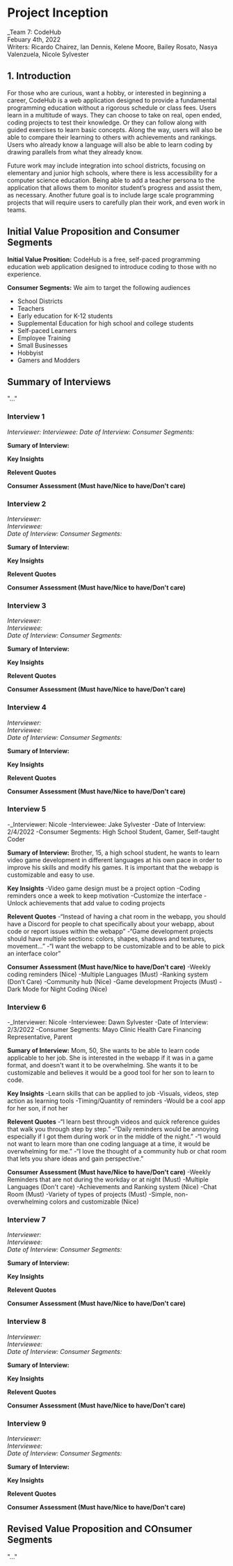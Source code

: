 # Project Inception 

_Team 7: CodeHub\
Febuary 4th, 2022\
Writers: Ricardo Chairez, Ian Dennis, Kelene Moore, Bailey Rosato, Nasya Valenzuela, Nicole Sylvester

## 1. Introduction
For those who are curious, want a hobby, or interested in beginning a career, CodeHub is a web application designed to provide a fundamental programming education without a rigorous schedule or class fees. Users learn in a multitude of ways. They can choose to take on real, open ended, coding projects to test their knowledge. Or they can follow along with guided exercises to learn basic concepts. Along the way, users will also be able to compare their learning to others with achievements and rankings. Users who already know a language will also be able to learn coding by drawing parallels from what they already know.

Future work may include integration into school districts, focusing on elementary and junior high schools, where there is less accessibility for a computer science education. Being able to add a teacher persona to the application that allows them to monitor student’s progress and assist them, as necessary. Another future goal is to include large scale programming projects that will require users to carefully plan their work, and even work in teams. 

## Initial Value Proposition and Consumer Segments
**Initial Value Prosition:** 
CodeHub is a free, self-paced programming education web application designed to introduce coding to those with no experience. 

**Consumer Segments:** We aim to target the following audiences
- School Districts 
- Teachers
- Early education for K-12 students 
- Supplemental Education for high school and college students 
- Self-paced Learners 
- Employee Training 
- Small Businesses 
- Hobbyist
- Gamers and Modders 

## Summary of Interviews
"..."

### Interview 1
_Interviewer: 
Interviewee: 
Date of Interview: 
Consumer Segments:_

**Sumary of Interview:**

**Key Insights**

**Relevent Quotes**

**Consumer Assessment (Must have/Nice to have/Don't care)**



### Interview 2
_Interviewer:\
Interviewee:\
Date of Interview:
Consumer Segments:_

**Sumary of Interview:**

**Key Insights**

**Relevent Quotes**

**Consumer Assessment (Must have/Nice to have/Don't care)**


### Interview 3
_Interviewer:\
Interviewee:\
Date of Interview:
Consumer Segments:_

**Sumary of Interview:**

**Key Insights**

**Relevent Quotes**

**Consumer Assessment (Must have/Nice to have/Don't care)**


### Interview 4
_Interviewer:\
Interviewee:\
Date of Interview:
Consumer Segments:_

**Sumary of Interview:**

**Key Insights**

**Relevent Quotes**

**Consumer Assessment (Must have/Nice to have/Don't care)**


### Interview 5
-_Interviewer: Nicole
-Interviewee: Jake Sylvester
-Date of Interview: 2/4/2022
-Consumer Segments: High School Student, Gamer, Self-taught Coder

**Sumary of Interview:**
Brother, 15, a high school student, he wants to learn video game development in different languages at his own pace in order to improve his skills and modify his games. It is important that the webapp is customizable and easy to use. 

**Key Insights**
-Video game design must be a project option
-Coding reminders once a week to keep motivation
-Customize the interface
-Unlock achievements that add value to coding projects

**Relevent Quotes**
-“Instead of having a chat room in the webapp, you should have a Discord for people to chat specifically about your webapp, about code or report issues within the webapp”
-“Game development projects should have multiple sections: colors, shapes, shadows and textures, movement…”
-“I want the webapp to be customizable and to be able to pick an interface color”

**Consumer Assessment (Must have/Nice to have/Don't care)**
-Weekly coding reminders (Nice)
-Multiple Languages (Must)
-Ranking system (Don’t Care)
-Community hub (Nice)
-Game development Projects (Must)
-Dark Mode for Night Coding (Nice)

### Interview 6
-_Interviewer: Nicole
-Interviewee: Dawn Sylvester
-Date of Interview: 2/3/2022
-Consumer Segments: Mayo Clinic Health Care Financing Representative, Parent

**Sumary of Interview:**
Mom, 50, She wants to be able to learn code applicable to her job. She is interested in the webapp if it was in a game format, and doesn't want it to be overwhelming. She wants it to be customizable and believes it would be a good tool for her son to learn to code.

**Key Insights**
-Learn skills that can be applied to job
-Visuals, videos, step action as learning tools
-Timing/Quantity of reminders 
-Would be a cool app for her son, if not her

**Relevent Quotes**
-“I learn best through videos and quick reference guides that walk you through step by step.”
-“Daily reminders would be annoying especially if I got them during work or in the middle of the night.”
-“I would not want to learn more than one coding language at a time, it would be overwhelming for me.”
-“I love the thought of a community hub or chat room that lets you share ideas and gain perspective.”

**Consumer Assessment (Must have/Nice to have/Don't care)**
-Weekly Reminders that are not during the workday or at night (Must)
-Multiple Languages (Don't care)
-Achievements and Ranking system (Nice)
-Chat Room (Must)
-Variety of types of projects (Must)
-Simple, non-overwhelming colors and customizable (Nice)

### Interview 7
_Interviewer:\
Interviewee:\
Date of Interview:
Consumer Segments:_

**Sumary of Interview:**

**Key Insights**

**Relevent Quotes**

**Consumer Assessment (Must have/Nice to have/Don't care)**


### Interview 8
_Interviewer:\
Interviewee:\
Date of Interview:
Consumer Segments:_

**Sumary of Interview:**

**Key Insights**

**Relevent Quotes**

**Consumer Assessment (Must have/Nice to have/Don't care)**


### Interview 9
_Interviewer:\
Interviewee:\
Date of Interview:
Consumer Segments:_

**Sumary of Interview:**

**Key Insights**

**Relevent Quotes**

**Consumer Assessment (Must have/Nice to have/Don't care)**

## Revised Value Proposition and COnsumer Segments
"..."
